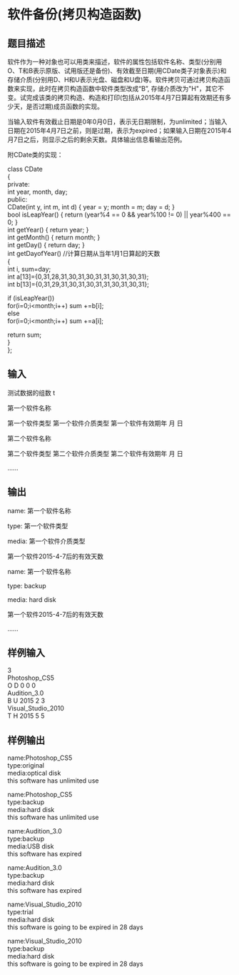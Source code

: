 # 软件备份(拷贝构造函数)  
  
## 题目描述  
软件作为一种对象也可以用类来描述，软件的属性包括软件名称、类型(分别用O、T和B表示原版、试用版还是备份)、有效截至日期(用CDate类子对象表示)和存储介质(分别用D、H和U表示光盘、磁盘和U盘)等。软件拷贝可通过拷贝构造函数来实现，此时在拷贝构造函数中软件类型改成“B”, 存储介质改为"H"，其它不变。试完成该类的拷贝构造、构造和打印(包括从2015年4月7日算起有效期还有多少天，是否过期)成员函数的实现。  
  
当输入软件有效截止日期是0年0月0日，表示无日期限制，为unlimited；当输入日期在2015年4月7日之前，则是过期，表示为expired；如果输入日期在2015年4月7日之后，则显示之后的剩余天数。具体输出信息看输出范例。  
  
附CDate类的实现：  
  
class CDate  
{  
private:  
int year, month, day;  
public:  
CDate(int y, int m, int d) { year = y; month = m; day = d; }  
bool isLeapYear() { return (year%4 == 0 && year%100 != 0) || year%400 == 0; }  
int getYear() { return year; }  
int getMonth() { return month; }  
int getDay() { return day; }  
int getDayofYear()         //计算日期从当年1月1日算起的天数  
{  
int i, sum=day;  
int a[13]={0,31,28,31,30,31,30,31,31,30,31,30,31};  
int b[13]={0,31,29,31,30,31,30,31,31,30,31,30,31};  
  
if (isLeapYear())  
for(i=0;i<month;i++)   sum +=b[i];  
else  
for(i=0;i<month;i++)   sum +=a[i];  
  
return sum;  
}  
};  
## 输入  
测试数据的组数 t  
  
第一个软件名称  
  
第一个软件类型 第一个软件介质类型 第一个软件有效期年 月 日  
  
第二个软件名称  
  
第二个软件类型 第二个软件介质类型 第二个软件有效期年 月 日  
  
......  
  
## 输出  
name: 第一个软件名称  
  
type: 第一个软件类型  
  
media: 第一个软件介质类型  
  
第一个软件2015-4-7后的有效天数  
  
name: 第一个软件名称  
  
type: backup  
  
media: hard disk  
  
第一个软件2015-4-7后的有效天数  
  
......  
  
## 样例输入  
3  
Photoshop_CS5  
O D 0 0 0  
Audition_3.0  
B U 2015 2 3  
Visual_Studio_2010  
T H 2015 5 5  
## 样例输出  
name:Photoshop_CS5  
type:original  
media:optical disk  
this software has unlimited use  
  
name:Photoshop_CS5  
type:backup  
media:hard disk  
this software has unlimited use  
  
name:Audition_3.0  
type:backup  
media:USB disk  
this software has expired  
  
name:Audition_3.0  
type:backup  
media:hard disk  
this software has expired  
  
name:Visual_Studio_2010  
type:trial  
media:hard disk  
this software is going to be expired in 28 days  
  
name:Visual_Studio_2010  
type:backup  
media:hard disk  
this software is going to be expired in 28 days  
  
